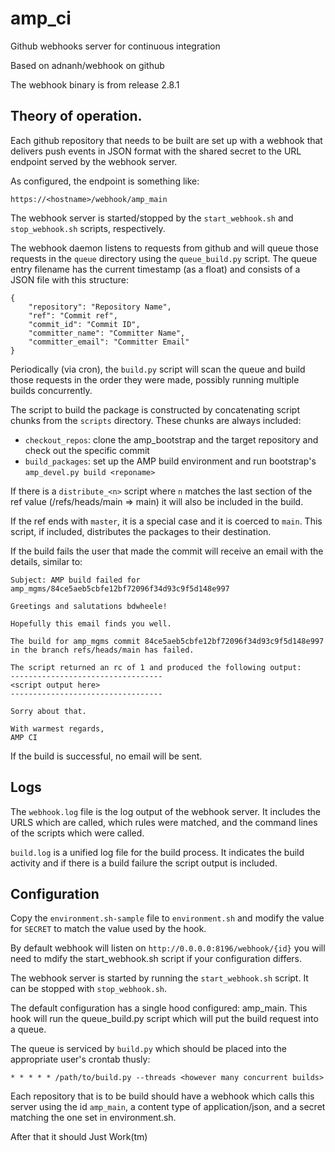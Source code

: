 # amp_ci
Github webhooks server for continuous integration

Based on adnanh/webhook on github

The webhook binary is from release 2.8.1

## Theory of operation.

Each github repository that needs to be built are set up with a webhook that
delivers push events in JSON format with the shared secret to the URL 
endpoint served by the webhook server.

As configured, the endpoint is something like:
```
https://<hostname>/webhook/amp_main
```

The webhook server is started/stopped by the `start_webhook.sh` and 
`stop_webhook.sh` scripts, respectively.

The webhook daemon listens to requests from github and will queue those requests
in the `queue` directory using the `queue_build.py` script.   The queue 
entry filename has the current timestamp (as a float) and consists of a JSON 
file with this structure:
``` 
{
    "repository": "Repository Name",
    "ref": "Commit ref",
    "commit_id": "Commit ID",
    "committer_name": "Committer Name",
    "committer_email": "Committer Email"
}
```

Periodically (via cron), the `build.py` script will scan the
queue and build those requests in the order they were made, possibly running
multiple builds concurrently.

The script to build the package is constructed by concatenating script chunks
from the `scripts` directory.  These chunks are always included:
* `checkout_repos`: clone the amp_bootstrap and the target repository and 
    check out the specific commit
* `build_packages`: set up the AMP build environment and run bootstrap's
    `amp_devel.py build <reponame>`

If there is a `distribute_<n>` script where `n` matches the last section of the
ref value (/refs/heads/main => main) it will also be included in the build.  

If the ref ends with `master`, it is a special case and it is coerced to `main`.
This script, if included, distributes the packages to their destination.

If the build fails the user that made the commit will receive an email with
the details, similar to:

```
Subject: AMP build failed for amp_mgms/84ce5aeb5cbfe12bf72096f34d93c9f5d148e997

Greetings and salutations bdwheele!

Hopefully this email finds you well.

The build for amp_mgms commit 84ce5aeb5cbfe12bf72096f34d93c9f5d148e997 in the branch refs/heads/main has failed.

The script returned an rc of 1 and produced the following output:
----------------------------------
<script output here>
----------------------------------

Sorry about that.

With warmest regards,
AMP CI
```

If the build is successful, no email will be sent.

## Logs

The `webhook.log` file is the log output of the webhook server.  It includes the
URLS which are called, which rules were matched, and the command lines of the
scripts which were called.

`build.log` is a unified log file for the build process.  It indicates the build
activity and if there is a build failure the script output is included.


## Configuration
Copy the `environment.sh-sample` file to `environment.sh` and modify the
value for `SECRET` to match the value used by the hook.

By default webhook will listen on `http://0.0.0.0:8196/webhook/{id}`  you will
need to mdify the start_webhook.sh script if your configuration differs.

The webhook server is started by running the `start_webhook.sh` script.  It can
be stopped with `stop_webhook.sh`.  

The default configuration has a single hood configured:  amp_main.  This hook
will run the queue_build.py script which will put the build request into a queue.

The queue is serviced by `build.py` which should be placed into the appropriate
user's crontab thusly:
```
* * * * * /path/to/build.py --threads <however many concurrent builds>
```

Each repository that is to be build should have a webhook which calls this
server using the id `amp_main`, a content type of application/json, and a 
secret matching the one set in environment.sh.

After that it should Just Work(tm)
